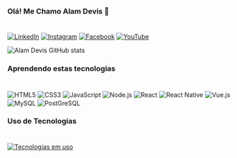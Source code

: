 ### Olá! Me Chamo Alam Devis 🦖
#
[![LinkedIn](https://img.shields.io/badge/LinkedIn-0077B5?style=for-the-badge&logo=linkedin&logoColor=white)](https://www.linkedin.com/in/alam-devis-souza-70a50892)
[![Instagram](https://img.shields.io/badge/Instagram-E4405F?style=for-the-badge&logo=instagram&logoColor=white)](https://instagram.com/inerd.it)
[![Facebook](https://img.shields.io/badge/Facebook-1877F2?style=for-the-badge&logo=facebook&logoColor=white)](https://www.facebook.com/alamdeviscavalcante)
[![YouTube](https://img.shields.io/badge/YouTube-FF0000?style=for-the-badge&logo=youtube&logoColor=white)](https://www.youtube.com/@alamdevisdesouza6924)

![Alam Devis GitHub stats](https://github-readme-stats.vercel.app/api?username=DevisInerd&show_icons=true&theme=gruvbox)


### Aprendendo estas tecnologias
# 
<div style="display: inline_block">
<img align="center" alt="HTML5" src="https://img.shields.io/badge/HTML5-E34F26?style=for-the-badge&logo=html5&logoColor=white"/>
<img align="center" alt="CSS3" src="https://img.shields.io/badge/CSS3-1572B6?style=for-the-badge&logo=css3&logoColor=white"/>
<img align="center" alt="JavaScript" src="https://img.shields.io/badge/JavaScript-323330?style=for-the-badge&logo=javascript&logoColor=F7DF1E"/>
<img align="center" alt="Node.js" src="https://img.shields.io/badge/Node.js-43853D?style=for-the-badge&logo=node.js&logoColor=white"/>
<img align="center" alt="React" src="https://img.shields.io/badge/React-20232A?style=for-the-badge&logo=react&logoColor=61DAFB"/>
<img align="center" alt="React Native" src="https://img.shields.io/badge/React_Native-20232A?style=for-the-badge&logo=react&logoColor=61DAFB"/>
<img align="center" alt="Vue.js" src="https://img.shields.io/badge/Vue.js-35495E?style=for-the-badge&logo=vue.js&logoColor=4FC08D"/>
<img align="center" alt="MySQL" src="https://img.shields.io/badge/MySQL-005C84?style=for-the-badge&logo=mysql&logoColor=white"/>
<img align="center" alt="PostGreSQL" src="https://img.shields.io/badge/PostgreSQL-316192?style=for-the-badge&logo=postgresql&logoColor=white"/><br/>
</div>


### Uso de Tecnologias
#
[![ Tecnologias em uso](https://github-readme-stats.vercel.app/api/top-langs/?username=DevisInerd&layout=compact)](https://github.com/DevisInerd/github-readme-stats)

